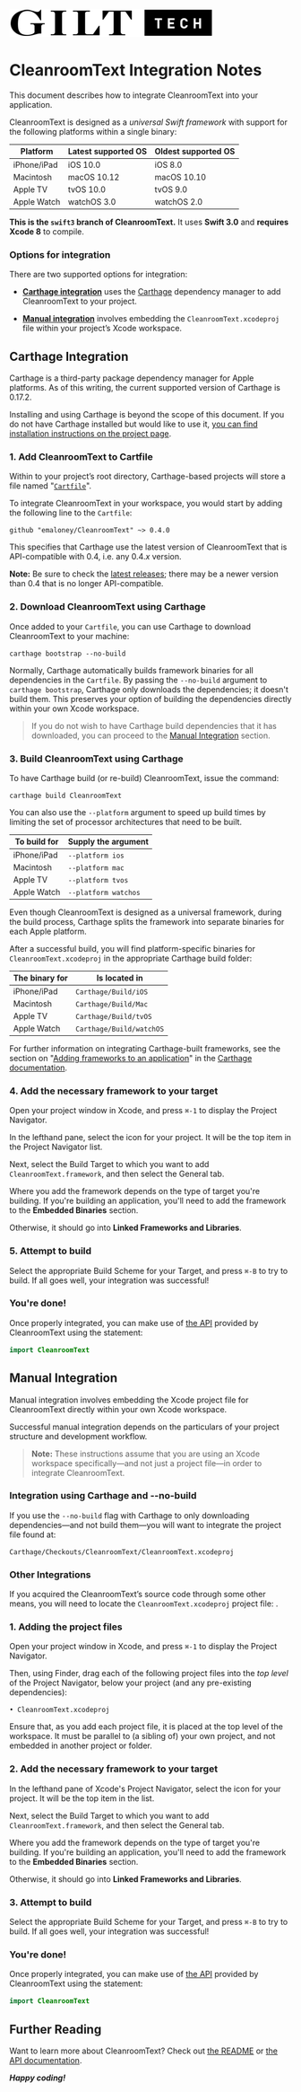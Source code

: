 ![Gilt Tech logo](https://raw.githubusercontent.com/gilt/Cleanroom/swift3/Assets/gilt-tech-logo.png)

# CleanroomText Integration Notes

This document describes how to integrate CleanroomText into your application.

CleanroomText is designed as a *universal Swift framework* with support for the following platforms within a single binary:

Platform|Latest supported OS|Oldest supported OS
--------|-------------------|-------------------
iPhone/iPad|iOS 10.0|iOS 8.0
Macintosh|macOS 10.12|macOS 10.10
Apple TV|tvOS 10.0|tvOS 9.0
Apple Watch|watchOS 3.0|watchOS 2.0

**This is the `swift3` branch of CleanroomText.** It uses **Swift 3.0** and **requires Xcode 8** to compile.

### Options for integration

There are two supported options for integration:

- **[Carthage integration](#carthage-integration)** uses the [Carthage](https://github.com/Carthage/Carthage) dependency manager to add CleanroomText to your project.

- **[Manual integration](#manual-integration)** involves embedding the `CleanroomText.xcodeproj` file within your project’s Xcode workspace.

## Carthage Integration

Carthage is a third-party package dependency manager for Apple platforms. As of this writing, the current supported version of Carthage is 0.17.2.

Installing and using Carthage is beyond the scope of this document. If you do not have Carthage installed but would like to use it, [you can find installation instructions on the project page](https://github.com/Carthage/Carthage#installing-carthage). 

### 1. Add CleanroomText to Cartfile

Within to your project’s root directory, Carthage-based projects will store a file named "[`Cartfile`](https://github.com/Carthage/Carthage/blob/master/Documentation/Artifacts.md#cartfile)".

To integrate CleanroomText in your workspace, you would start by adding the following line to the `Cartfile`:

```
github "emaloney/CleanroomText" ~> 0.4.0
```

This specifies that Carthage use the latest version of CleanroomText that is API-compatible with 0.4, i.e. any 0.4.*x* version.

**Note:** Be sure to check the [latest releases](https://github.com/emaloney/CleanroomText/releases); there may be a newer version than 0.4 that is no longer API-compatible.

### 2. Download CleanroomText using Carthage

Once added to your `Cartfile`, you can use Carthage to download CleanroomText to your machine:

```
carthage bootstrap --no-build
```

Normally, Carthage automatically builds framework binaries for all dependencies in the `Cartfile`. By passing the `--no-build` argument to `carthage bootstrap`, Carthage only downloads the dependencies; it doesn't build them. This preserves your option of building the dependencies directly within your own Xcode workspace.

> If you do not wish to have Carthage build dependencies that it has downloaded, you can proceed to the [Manual Integration](#manual-integration) section.

### 3. Build CleanroomText using Carthage

To have Carthage build (or re-build) CleanroomText, issue the command:

```
carthage build CleanroomText
```

You can also use the `--platform` argument to speed up build times by limiting the set of processor architectures that need to be built.

To build for|Supply the argument
------------|-------------------
iPhone/iPad|`--platform ios`
Macintosh|`--platform mac`
Apple TV|`--platform tvos`
Apple Watch|`--platform watchos`


Even though CleanroomText is designed as a universal framework, during the build process, Carthage splits the framework into separate binaries for each Apple platform.

After a successful build, you will find platform-specific binaries for `CleanroomText.xcodeproj` in the appropriate Carthage build folder:

The binary for|Is located in
--------------|-------------
iPhone/iPad|`Carthage/Build/iOS`
Macintosh|`Carthage/Build/Mac`
Apple TV|`Carthage/Build/tvOS`
Apple Watch|`Carthage/Build/watchOS`


For further information on integrating Carthage-built frameworks, see the section on "[Adding frameworks to an application](https://github.com/Carthage/Carthage#adding-frameworks-to-an-application)" in the [Carthage documentation](https://github.com/Carthage/Carthage#carthage--).

### 4. Add the necessary framework to your target

Open your project window in Xcode, and press `⌘-1` to display the Project Navigator.

In the lefthand pane, select the icon for your project. It will be the top item in the Project Navigator list.

Next, select the Build Target to which you want to add `CleanroomText.framework`, and then select the General tab.

Where you add the framework depends on the type of target you're building. If you're building an application, you'll need to add the framework to the **Embedded Binaries** section.

Otherwise, it should go into **Linked Frameworks and Libraries**.


### 5. Attempt to build

Select the appropriate Build Scheme for your Target, and press `⌘-B` to try to build. If all goes well, your integration was successful!

### You're done!

Once properly integrated, you can make use of [the API](https://rawgit.com/emaloney/CleanroomText/swift3/Documentation/API/index.html) provided by CleanroomText using the statement:

```swift
import CleanroomText
```

## Manual Integration

Manual integration involves embedding the Xcode project file for CleanroomText directly within your own Xcode workspace.

Successful manual integration depends on the particulars of your project structure and development workflow.

> **Note:** These instructions assume that you are using an Xcode workspace specifically—and not just a project file—in order to integrate CleanroomText.

### Integration using Carthage and --no-build

If you use the `--no-build` flag with Carthage to only downloading dependencies—and not build them—you will want to integrate the project file found at:

```
Carthage/Checkouts/CleanroomText/CleanroomText.xcodeproj
```

### Other Integrations

If you acquired the CleanroomText’s source code through some other means, you will need to locate the `CleanroomText.xcodeproj` project file: .

### 1. Adding the project files

Open your project window in Xcode, and press `⌘-1` to display the Project Navigator.

Then, using Finder, drag each of the following project files into the *top level* of the Project Navigator, below your project (and any pre-existing dependencies):

```
• CleanroomText.xcodeproj
```

Ensure that, as you add each project file, it is placed at the top level of the workspace. It must be parallel to (a sibling of) your own project, and not embedded in another project or folder.

### 2. Add the necessary framework to your target

In the lefthand pane of Xcode's Project Navigator, select the icon for your project. It will be the top item in the list.

Next, select the Build Target to which you want to add `CleanroomText.framework`, and then select the General tab.

Where you add the framework depends on the type of target you're building. If you're building an application, you'll need to add the framework to the **Embedded Binaries** section.

Otherwise, it should go into **Linked Frameworks and Libraries**.


### 3. Attempt to build

Select the appropriate Build Scheme for your Target, and press `⌘-B` to try to build. If all goes well, your integration was successful!

### You're done!

Once properly integrated, you can make use of [the API](https://rawgit.com/emaloney/CleanroomText/swift3/Documentation/API/index.html) provided by CleanroomText using the statement:

```swift
import CleanroomText
```

## Further Reading

Want to learn more about CleanroomText? Check out [the README](https://github.com/emaloney/CleanroomText/blob/swift3/README.md) or [the API documentation](https://rawgit.com/emaloney/CleanroomText/swift3/Documentation/API/index.html).

**_Happy coding!_**
